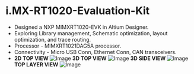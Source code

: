 # i.MX-RT1020-Evaluation-Kit

- Designed a NXP MIMXRT1020-EVK in Altium Designer.
- Exploring Library management, Schematic optimization, layout optimization, and trace routing.
- Processor - MIMXRT1021DAG5A processor.
- Connectivity - Micro USB Conn, Ethernet Conn, CAN transceivers.
- **2D  TOP VIEW**
  ![Image](https://github.com/user-attachments/assets/5e0b083b-531c-4bb2-a055-af1b8c807bfb)
 **3D  TOP VIEW**
  ![Image](https://github.com/user-attachments/assets/bcd88265-d9c2-4aad-863e-c85aead0cacd)
 **3D  SIDE VIEW**
  ![Image](https://github.com/user-attachments/assets/fe679149-c43c-44e9-9a37-f155bcc1148f)
 **TOP LAYER VIEW**
  ![Image](https://github.com/user-attachments/assets/59b8fc82-1245-4e63-847a-9c68525ac445)

